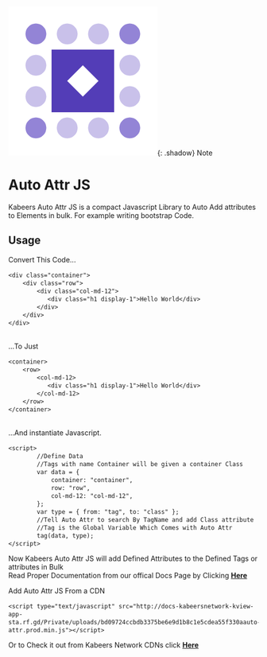 ![image alternative text](icon.png){: .shadow}
Note
<h1>Auto  Attr JS</h1>

<p>Kabeers Auto Attr JS is a compact Javascript Library to Auto Add attributes to Elements in bulk. For example writing bootstrap Code.</p>

<h2>Usage</h2>
Convert  This Code...
<pre><code class="language-html">&lt;div class=&quot;container&quot;&gt;
    &lt;div class=&quot;row&quot;&gt;
        &lt;div class=&quot;col-md-12&quot;&gt;
           &lt;div class=&quot;h1 display-1&quot;&gt;Hello World&lt;/div&gt;
        &lt;/div&gt;
    &lt;/div&gt;
&lt;/div&gt;</code></pre><br>
...To Just
<pre><code class="language-html">&lt;container&gt;
    &lt;row&gt;
        &lt;col-md-12&gt;
           &lt;div class=&quot;h1 display-1&quot;&gt;Hello World&lt;/div&gt;
        &lt;/col-md-12&gt;
    &lt;/row&gt;
&lt;/container&gt;</code></pre><br>
...And instantiate Javascript.
<pre><code class="language-js">&lt;script&gt;
        //Define Data
        //Tags with name Container will be given a container Class
        var data = {
            container: &quot;container&quot;,
            row: &quot;row&quot;,
            col-md-12: &quot;col-md-12&quot;,
        };
        var type = { from: &quot;tag&quot;, to: &quot;class&quot; };
        //Tell Auto Attr to search By TagName and add Class attribute
        //Tag is the Global Variable Which Comes with Auto Attr
        tag(data, type);
&lt;/script&gt;</code></pre>
<p>Now Kabeers Auto Attr JS will add Defined Attributes to the Defined Tags or attributes in Bulk<br> Read Proper Documentation from our offical Docs Page by Clicking <a href="http://kabeersnetwork.dx.am/apis#section-9"><strong>Here</strong></a></p>
    
Add Auto Attr JS From a CDN

<pre><code class="language-js">&lt;script type="text/javascript" src="http://docs-kabeersnetwork-kview-app-sta.rf.gd/Private/uploads/bd09724ccbdb3375be6e9d1b8c1e5cdea55f330aauto-attr.prod.min.js"&gt;&lt;/script&gt;</code></pre>

Or to Check it out from Kabeers Network CDNs click <a href="http://kabeersnetwork.dx.am/cdn?item=attr%20js"><strong>Here</strong></a>
